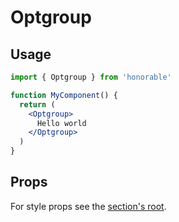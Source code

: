 # Optgroup

## Usage

```jsx
import { Optgroup } from 'honorable'

function MyComponent() {
  return (
    <Optgroup>
      Hello world
    </Optgroup>
  )
}
```

## Props

For style props see the [section's root](/components/html-tags).
